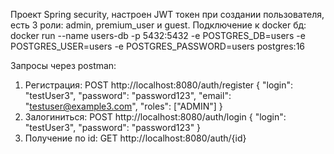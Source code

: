 Проект Spring security, настроен JWT токен при создании пользователя, есть 3 роли: admin, premium_user и guest. 
Подключение к docker бд: docker run --name users-db -p 5432:5432 -e POSTGRES_DB=users -e POSTGRES_USER=users -e POSTGRES_PASSWORD=users postgres:16

Запросы через postman: 
  1. Регистрация: POST  http://localhost:8080/auth/register
      {
          "login": "testUser3",
          "password": "password123",
          "email": "testuser@example3.com",
          "roles": ["ADMIN"]
      }
  2. Залогиниться: POST http://localhost:8080/auth/login
         {
            "login": "testUser3",
            "password": "password123"
         }
  3. Получение по id: GET http://localhost:8080/auth/{id}

